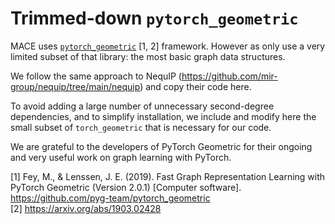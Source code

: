 # Trimmed-down `pytorch_geometric`

MACE uses [`pytorch_geometric`](https://pytorch-geometric.readthedocs.io/en/latest/) [1, 2] framework. However as only use a very limited subset of that library: the most basic graph data structures.

We follow the same approach to NequIP (https://github.com/mir-group/nequip/tree/main/nequip) and copy their code here.

To avoid adding a large number of unnecessary second-degree dependencies, and to simplify installation, we include and modify here the small subset of `torch_geometric` that is necessary for our code.

We are grateful to the developers of PyTorch Geometric for their ongoing and very useful work on graph learning with PyTorch.

[1]  Fey, M., & Lenssen, J. E. (2019). Fast Graph Representation Learning with PyTorch Geometric (Version 2.0.1) [Computer software]. https://github.com/pyg-team/pytorch_geometric <br>
[2]  https://arxiv.org/abs/1903.02428
